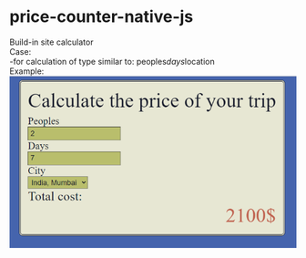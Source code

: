 # price-counter-native-js
Build-in site calculator  </br>
Case: </br>
	-for calculation of type similar to: peoples*days*location</br>
	Example:</br>
	![This is an image](/Demo.png)
	
